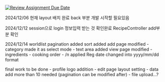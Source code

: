 [![Review Assignment Due Date](https://classroom.github.com/assets/deadline-readme-button-22041afd0340ce965d47ae6ef1cefeee28c7c493a6346c4f15d667ab976d596c.svg)](https://classroom.github.com/a/fnlImD_T)

2024/12/06
현재 layout 배치 완료
back 부분 개발 시작할 필요있음

2024/12/12
session으로 login 정보입력 받는 것 확인완료
RecipeController add부분 확인

2024/12/14
worldlist pagination added
sort added
add page modified 
    - category made it as select mode
    - text area added
view page modified
    - ingredients
    - cooking order 
    - /n applied 
Reg date changed into yyyy/mm/dd format

final work to be done
    - profile logo addition
    - edit page layout setting
    - data add more than 10 needed (pagination can be modified after)
    - file upload...?